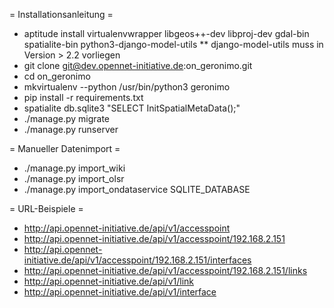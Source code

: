 = Installationsanleitung =

* aptitude install virtualenvwrapper libgeos++-dev libproj-dev gdal-bin spatialite-bin python3-django-model-utils
** django-model-utils muss in Version > 2.2 vorliegen
* git clone git@dev.opennet-initiative.de:on_geronimo.git
* cd on_geronimo
* mkvirtualenv --python /usr/bin/python3 geronimo
* pip install -r requirements.txt
* spatialite db.sqlite3 "SELECT InitSpatialMetaData();"
* ./manage.py migrate
* ./manage.py runserver


= Manueller Datenimport =

* ./manage.py import_wiki
* ./manage.py import_olsr
* ./manage.py import_ondataservice SQLITE_DATABASE


= URL-Beispiele =

* http://api.opennet-initiative.de/api/v1/accesspoint
* http://api.opennet-initiative.de/api/v1/accesspoint/192.168.2.151
* http://api.opennet-initiative.de/api/v1/accesspoint/192.168.2.151/interfaces
* http://api.opennet-initiative.de/api/v1/accesspoint/192.168.2.151/links
* http://api.opennet-initiative.de/api/v1/link
* http://api.opennet-initiative.de/api/v1/interface
